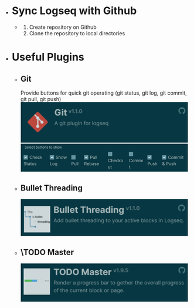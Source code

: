 - # Sync Logseq with Github
	- 1. Create repository on Github
	  2. Clone the repository to local directories
- # Useful Plugins
	- ## Git
	  Provide buttons for quick git operating (git status, git log, git commit, git pull, git push)
	  ![image.png](../assets/image_1661679233632_0.png) 
	  ![image.png](../assets/image_1661678921130_0.png)
	- ## Bullet Threading
	  ![image.png](../assets/image_1661679191082_0.png)
	- ## \TODO Master
	  ![image.png](../assets/image_1661679310195_0.png)